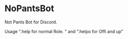 # NoPantsBot
Not Pants Bot for Discord.

Usage ".help for normal Role. " and ".helpo for Offi and up"
